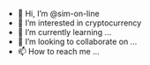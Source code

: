 - 👋 Hi, I’m @sim-on-line
- 👀 I’m interested in cryptocurrency
- 🌱 I’m currently learning ...
- 💞️ I’m looking to collaborate on ...
- 📫 How to reach me ...

<!---
sim-on-line/sim-on-line is a ✨ special ✨ repository because its `README.md` (this file) appears on your GitHub profile.
You can click the Preview link to take a look at your changes.
--->
